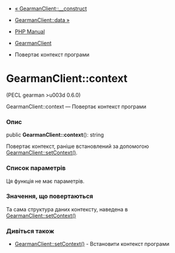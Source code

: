 - [« GearmanClient::\_\_construct](gearmanclient.construct.md)
- [GearmanClient::data »](gearmanclient.data.md)

- [PHP Manual](index.md)
- [GearmanClient](class.gearmanclient.md)
- Повертає контекст програми

# GearmanClient::context

(PECL gearman \>u003d 0.6.0)

GearmanClient::context — Повертає контекст програми

### Опис

public **GearmanClient::context**(): string

Повертає контекст, раніше встановлений за допомогою
[GearmanClient::setContext()](gearmanclient.setcontext.md).

### Список параметрів

Ця функція не має параметрів.

### Значення, що повертаються

Та сама структура даних контексту, наведена в
[GearmanClient::setContext()](gearmanclient.setcontext.md)

### Дивіться також

- [GearmanClient::setContext()](gearmanclient.setcontext.md) -
Встановити контекст програми
